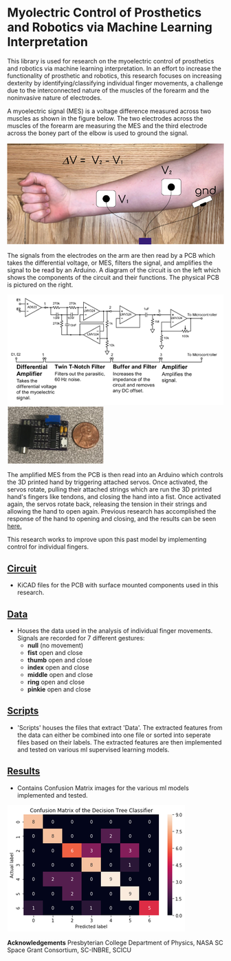 # Myolectric Control of Prosthetics and Robotics via Machine Learning Interpretation
This library is used for research on the myoelectric control of prosthetics and robotics via machine learning interpretation. In an effort to increase the functionality of prosthetic and robotics, this research focuses on increasing dexterity by identifying/classifying individual finger movements, a challenge due to the interconnected nature of the muscles of the forearm and the noninvasive nature of electrodes.

A myoelectric signal (MES) is a voltage difference measured across two muscles as shown in the figure below. The two electrodes across the muscles of the forearm are measuring the MES and the third electrode across the boney part of the elbow is used to ground the signal.

![Electrode Diagram](/Images/Electrode_Diagram.png)

The signals from the electrodes on the arm are then read by a PCB which takes the differential voltage, or MES, filters the signal, and amplifies the signal to be read by an Arduino. A diagram of the circuit is on the left which shows the components of the circuit and their functions. The physical PCB is pictured on the right.

![Circuit Diagram](/Images/circuit_diagram.png)
![Circuit](/Images/circuit.png)

The amplified MES from the PCB is then read into an Arduino which controls the 3D printed hand by triggering attached servos. Once activated, the servos rotate, pulling their attached strings which are run the 3D printed hand's fingers like tendons, and closing the hand into a fist. Once activated again, the servos rotate back, releasing the tension in their strings and allowing the hand to open again. Previous research has accomplished the response of the hand to opening and closing, and the results can be seen [here.](https://www.youtube.com/watch?v=ljKoZNYS_Rw) 

This research works to improve upon this past model by implementing control for individual fingers.

## [Circuit](https://github.com/pkrobinette/hand/tree/main/Circuit%2019:20)
- KiCAD files for the PCB with surface mounted components used in this research.

## [Data](https://github.com/pkrobinette/hand/tree/main/Data)
- Houses the data used in the analysis of individual finger movements. Signals are recorded for 7 different gestures:
  - **null** (no movement)
  - **fist** open and close
  - **thumb** open and close
  - **index** open and close
  - **middle** open and close
  - **ring** open and close
  - **pinkie** open and close

## [Scripts](https://github.com/pkrobinette/hand/tree/main/Scripts)
- 'Scripts' houses the files that extract 'Data'. The extracted features from the data can either be combined into one file or sorted into seperate files based on their labels. The extracted features are then implemented and tested on various ml supervised learning models.

## [Results](https://github.com/pkrobinette/hand/tree/main/Results)
- Contains Confusion Matrix images for the various ml models implemented and tested. 

![Decision Tree Confusion Matrix](/Results/DT_confusion.png)

**Acknowledgements** Presbyterian College Department of Physics, NASA SC Space Grant Consortium, SC-INBRE, SCICU
